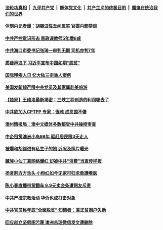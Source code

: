 

####  [法轮功真相](../../../../basic/blob/master/README.md?t=12041531) &nbsp;|&nbsp; [九评共产党](../../../../9ping.md/blob/master/README.md?t=12041531) &nbsp;|&nbsp; [解体党文化](../../../../jtdwh.md/blob/master/README.md?t=12041531)  &nbsp;|&nbsp; [共产主义的终极目的](../../../../gczydzjmd.md/blob/master/README.md?t=12041531) &nbsp;|&nbsp; [魔鬼在统治我们的世界](../../../../mgztzwmdsj.md/blob/master/README.md?t=12041531) 

#### [体制内记者爆：胡锡进性丑闻属实 官媒内部禁谈](../pages/soh5/449959.md?t=12041531) 
#### [中共严控意识形态 思政课教师5年增6成](../pages/soh5/449938.md?t=12041531) 
#### [中共海口市委书记张琦一审判无期 司机亦判7年 ](../pages/soh5/449878.md?t=12041531) 
#### [质疑声浪下 习近平宣布中国如期“脱贫” ](../pages/soh5/449842.md?t=12041531) 
#### [国际残疾人日 忆大陆三宗骇人案例](../pages/soh5/449824.md?t=12041531) 
#### [美国发新规严限中共党员及其家属赴美旅游](../pages/soh5/449749.md?t=12041531) 
#### [【独家】王维洛最新揭密：三峡工程创造的利润哪去了](../pages/soh5/449710.md?t=12041531) 
#### [中共欲加入CPTPP 专家：很难 成员国不傻](../pages/soh5/449695.md?t=12041531) 
#### [澳州情报局：澳中文媒体多数都受中共操控审查](../pages/soh5/449677.md?t=12041531) 
#### [中企租赁澳洲小岛99年 驱赶居民限3天走人](../pages/soh5/449680.md?t=12041531) 
#### [被爆和胡锡进有私生子的她 近况及照片曝光](../pages/soh5/449656.md?t=12041531) 
#### [藏族小伙丁真网络爆红 却被中共“消费”当宣传样板](../pages/soh5/449635.md?t=12041531) 
#### [扬言割方方舌头 小粉红如今无家可归求救遭嘲讽](../pages/soh5/449608.md?t=12041531) 
#### [陈小春直播带货翻车  9.9元卖金条遭网友斥责](../pages/soh5/449602.md?t=12041531) 
#### [中共严控宗教活动 华侨也成打击对象](../pages/soh5/449575.md?t=12041531) 
#### [中共官员称年底“全面脱贫” 知情者：真正贫困户失助](../pages/soh5/449569.md?t=12041531) 
#### [回应赵立坚假图污蔑 澳洲总理微信发文遭删除](../pages/soh5/449542.md?t=12041531) 

